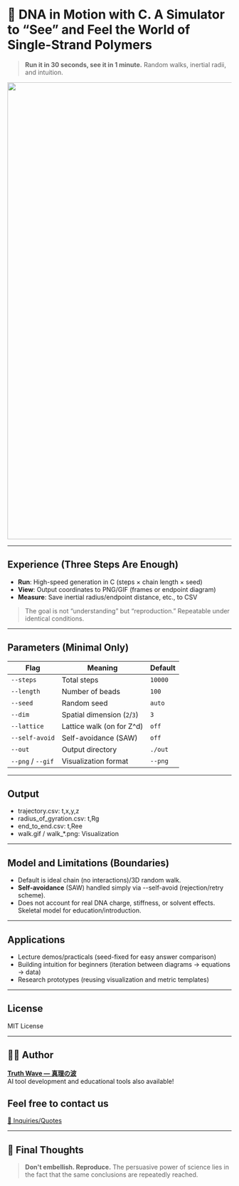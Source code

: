 # 🧬 DNA in Motion with C. A Simulator to “See” and Feel the World of Single-Strand Polymers

> **Run it in 30 seconds, see it in 1 minute.**
> Random walks, inertial radii, and intuition.

<p align="center">
<img width="1536" height="1024" alt="DNA (1)" src="https://github.com/user-attachments/assets/66786e1b-a523-4eda-8c6b-6e7ea6e3f3b7" />
</p>

---

## Experience (Three Steps Are Enough)

- **Run**: High-speed generation in C (steps × chain length × seed)
- **View**: Output coordinates to PNG/GIF (frames or endpoint diagram)
- **Measure**: Save inertial radius/endpoint distance, etc., to CSV
> The goal is not “understanding” but “reproduction.” Repeatable under identical conditions.

---

## Parameters (Minimal Only)

| Flag               | Meaning            | Default      |
| ----------------- | ------------- | ------- |
| `--steps`         | Total steps         | `10000` |
| `--length`        | Number of beads        | `100`   |
| `--seed`          | Random seed         | `auto`  |
| `--dim`           | Spatial dimension (`2`/`3`) | `3`     |
| `--lattice`       | Lattice walk (on for Z^d)  | `off`   |
| `--self-avoid`    | Self-avoidance (SAW)     | `off`   |
| `--out`           | Output directory      | `./out` |
| `--png` / `--gif` | Visualization format | `--png` |

---

## Output

- trajectory.csv: t,x,y,z
- radius_of_gyration.csv: t,Rg
- end_to_end.csv: t,Ree
- walk.gif / walk_*.png: Visualization

---

## Model and Limitations (Boundaries)

- Default is ideal chain (no interactions)/3D random walk.
- **Self-avoidance** (SAW) handled simply via --self-avoid (rejection/retry scheme).
- Does not account for real DNA charge, stiffness, or solvent effects. Skeletal model for education/introduction.

---

## Applications

- Lecture demos/practicals (seed-fixed for easy answer comparison)
- Building intuition for beginners (iteration between diagrams → equations → data)
- Research prototypes (reusing visualization and metric templates)

---

## License

MIT License

---

## 🧑‍💻 Author

**[Truth Wave ― 真理の波](https://github.com/truthwave)**  
AI tool development and educational tools also available!

## Feel free to contact us
[📩 Inquiries/Quotes](mailto:realmadrid71214591@gmail.com)

---

## 🏁 Final Thoughts

> **Don't embellish. Reproduce.**
> The persuasive power of science lies in the fact that the same conclusions are repeatedly reached.
